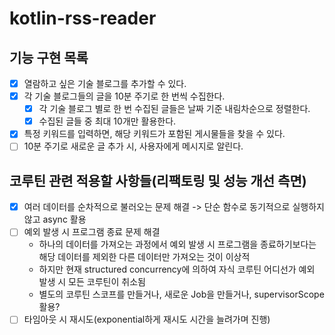 # kotlin-rss-reader

## 기능 구현 목록
- [x] 열람하고 싶은 기술 블로그를 추가할 수 있다.
- [x] 각 기술 블로그들의 글을 10분 주기로 한 번씩 수집한다.
  - [x] 각 기술 블로그 별로 한 번 수집된 글들은 날짜 기준 내림차순으로 정렬한다.
  - [x] 수집된 글들 중 최대 10개만 활용한다.
- [x] 특정 키워드를 입력하면, 해당 키워드가 포함된 게시물들을 찾을 수 있다.
- [ ] 10분 주기로 새로운 글 추가 시, 사용자에게 메시지로 알린다.

## 코루틴 관련 적용할 사항들(리팩토링 및 성능 개선 측면)
- [x] 여러 데이터를 순차적으로 불러오는 문제 해결 -> 단순 함수로 동기적으로 실행하지 않고 async 활용
- [ ] 예외 발생 시 프로그램 종료 문제 해결
  - 하나의 데이터를 가져오는 과정에서 예외 발생 시 프로그램을 종료하기보다는 해당 데이터를 제외한 다른 데이터만 가져오는 것이 이상적
  - 하지만 현재 structured concurrency에 의하여 자식 코루틴 어디선가 예외 발생 시 모든 코루틴이 취소됨
  - 별도의 코루틴 스코프를 만들거나, 새로운 Job을 만들거나, supervisorScope 활용?
- [ ] 타임아웃 시 재시도(exponential하게 재시도 시간을 늘려가며 진행)
